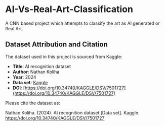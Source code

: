# AI-Vs-Real-Art-Classification
A CNN based project which attempts to classify the art as AI generated or Real Art.


## Dataset Attribution and Citation

The dataset used in this project is sourced from Kaggle:

- **Title**: AI recognition dataset
- **Author**: Nathan Koliha
- **Year**: 2024
- **Data set**: [Kaggle](https://www.kaggle.com/datasets)
- **DOI**: [https://doi.org/10.34740/KAGGLE/DSV/7501727](https://doi.org/10.34740/KAGGLE/DSV/7501727)

Please cite the dataset as:

Nathan Koliha. (2024). AI recognition dataset [Data set]. Kaggle. https://doi.org/10.34740/KAGGLE/DSV/7501727
